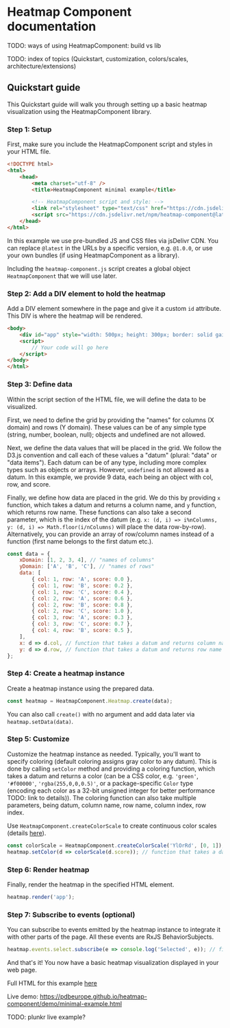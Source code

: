 # Heatmap Component documentation

TODO: ways of using HeatmapComponent: build vs lib

TODO: index of topics (Quickstart, customization, colors/scales, architecture/extensions)

## Quickstart guide

This Quickstart guide will walk you through setting up a basic heatmap visualization using the HeatmapComponent library.

### Step 1: Setup

First, make sure you include the HeatmapComponent script and styles in your HTML file.

```html
<!DOCTYPE html>
<html>
    <head>
        <meta charset="utf-8" />
        <title>HeatmapComponent minimal example</title>

        <!-- HeatmapComponent script and style: -->
        <link rel="stylesheet" type="text/css" href="https://cdn.jsdelivr.net/npm/heatmap-component@latest/build/heatmap-component.css" />
        <script src="https://cdn.jsdelivr.net/npm/heatmap-component@latest/build/heatmap-component.js"></script>
    </head>
</html>
```

In this example we use pre-bundled JS and CSS files via jsDelivr CDN. You can replace `@latest` in the URLs by a specific version, e.g. `@1.0.0`, or use your own bundles (if using HeatmapComponent as a library).

Including the `heatmap-component.js` script creates a global object `HeatmapComponent` that we will use later.

### Step 2: Add a DIV element to hold the heatmap

Add a DIV element somewhere in the page and give it a custom `id` attribute. This DIV is where the heatmap will be rendered.

```html
<body>
    <div id="app" style="width: 500px; height: 300px; border: solid gainsboro 1px;"></div>
    <script>
        // Your code will go here
    </script>
</body>
</html>
```

### Step 3: Define data

Within the script section of the HTML file, we will define the data to be visualized.

First, we need to define the grid by providing the "names" for columns (X domain) and rows (Y domain). These values can be of any simple type (string, number, boolean, null); objects and undefined are not allowed.

Next, we define the data values that will be placed in the grid. We follow the D3.js convention and call each of these values a "datum" (plural: "data" or "data items"). Each datum can be of any type, including more complex types such as objects or arrays. However, `undefined` is not allowed as a datum. In this example, we provide 9 data, each being an object with col, row, and score.

Finally, we define how data are placed in the grid. We do this by providing `x` function, which takes a datum and returns a column name, and `y` function, which returns row name. These functions can also take a second parameter, which is the index of the datum (e.g. `x: (d, i) => i%nColumns, y: (d, i) => Math.floor(i/nColumns)` will place the data row-by-row). Alternatively, you can provide an array of row/column names instead of a function (first name belongs to the first datum etc.).

```js
const data = {
    xDomain: [1, 2, 3, 4], // "names of columns"
    yDomain: ['A', 'B', 'C'], // "names of rows"
    data: [
        { col: 1, row: 'A', score: 0.0 },
        { col: 1, row: 'B', score: 0.2 },
        { col: 1, row: 'C', score: 0.4 },
        { col: 2, row: 'A', score: 0.6 },
        { col: 2, row: 'B', score: 0.8 },
        { col: 2, row: 'C', score: 1.0 },
        { col: 3, row: 'A', score: 0.3 },
        { col: 3, row: 'C', score: 0.7 },
        { col: 4, row: 'B', score: 0.5 },
    ],
    x: d => d.col, // function that takes a datum and returns column name
    y: d => d.row, // function that takes a datum and returns row name
};
```

### Step 4: Create a heatmap instance

Create a heatmap instance using the prepared data.

```js
const heatmap = HeatmapComponent.Heatmap.create(data);
```

You can also call `create()` with no argument and add data later via `heatmap.setData(data)`.

### Step 5: Customize

Customize the heatmap instance as needed. Typically, you'll want to specify coloring (default coloring assigns gray color to any datum). This is done by calling `setColor` method and providing a coloring function, which takes a datum and returns a color (can be a CSS color, e.g. `'green'`, `'#f00000'`, `'rgba(255,0,0,0.5)'`, or a package-specific `Color` type (encoding each color as a 32-bit unsigned integer for better performance TODO: link to details)). The coloring function can also take multiple parameters, being datum, column name, row name, column index, row index.

Use `HeatmapComponent.createColorScale` to create continuous color scales (details [here](./color-scales.md)).

```js
const colorScale = HeatmapComponent.createColorScale('YlOrRd', [0, 1]); // yellow-orange-red color scale for values from 0 to 1
heatmap.setColor(d => colorScale(d.score)); // function that takes a datum and returns color
```

### Step 6: Render heatmap

Finally, render the heatmap in the specified HTML element.

```js
heatmap.render('app');
```

### Step 7: Subscribe to events (optional)

You can subscribe to events emitted by the heatmap instance to integrate it with other parts of the page. All these events are RxJS BehaviorSubjects.

```js
heatmap.events.select.subscribe(e => console.log('Selected', e)); // fires when the user clicks a data cell
```

And that's it! You now have a basic heatmap visualization displayed in your web page.

Full HTML for this example [here](../demo/minimal-example.html)

Live demo: <https://pdbeurope.github.io/heatmap-component/demo/minimal-example.html>

TODO: plunkr live example?
